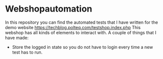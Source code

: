 # Webshopautomation

In this repository you can find the automated tests that I have written for the demo website https://techblog.polteq.com/testshop.index.php
This webshop has all kinds of elements to interact with. A couple of things that I have made: 

- Store the logged in state so you do not have to login every time a new test has to run. 
